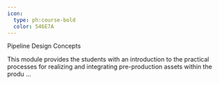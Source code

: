 ```yaml
---
icon:
  type: ph:course-bold
  color: 546E7A
---
```

Pipeline Design Concepts

This module provides the students with an introduction to the practical processes for realizing and integrating pre-production assets within the produ ... 
